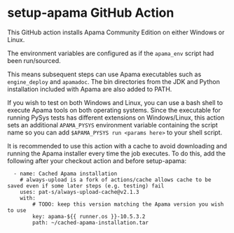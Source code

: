 # setup-apama GitHub Action
This GitHub action installs Apama Community Edition on either Windows or Linux. 

The environment variables are configured as if the `apama_env` script had been run/sourced. 

This means subsequent steps can use Apama executables such as `engine_deploy` and `apamadoc`. 
The bin directories from the JDK and Python installation included with Apama are also added to PATH. 

If you wish to test on both Windows and Linux, you can use a bash shell to execute Apama tools on both operating systems. 
Since the executable for running PySys tests has different extensions on Windows/Linux, this action sets an additional 
`APAMA_PYSYS` environment variable containing the script name so you can add `$APAMA_PYSYS run <params here>` to your 
shell script. 

It is recommended to use this action with a cache to avoid downloading and running the Apama installer every time 
the job executes. To do this, add the following after your checkout action and before setup-apama:

      - name: Cached Apama installation
        # always-upload is a fork of actions/cache allows cache to be saved even if some later steps (e.g. testing) fail
        uses: pat-s/always-upload-cache@v2.1.3
        with:
            # TODO: keep this version matching the Apama version you wish to use
            key: apama-${{ runner.os }}-10.5.3.2
            path: ~/cached-apama-installation.tar
